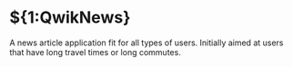 # ${1:QwikNews}

A news article application fit for all types of users. Initially aimed at users that have long travel times or long commutes.

